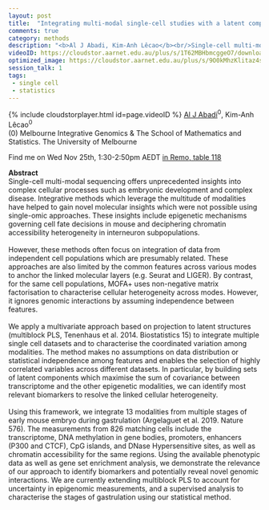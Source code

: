 ```yaml
---
layout: post
title:  "Integrating multi-modal single-cell studies with a latent component-based approach"
comments: true
category: methods
description: "<b>Al J Abadi, Kim-Anh Lêcao</b><br/>Single-cell multi-modal sequencing offers unpreced..."
videoID: https://cloudstor.aarnet.edu.au/plus/s/1T62MBHbmcggeO7/download
optimized_image: https://cloudstor.aarnet.edu.au/plus/s/9O0kMhzKlitaz4s/download
session_talk: 1
tags:
 - single cell
 - statistics
---
```

{% include cloudstorplayer.html id=page.videoID %}
<u>Al J Abadi</u><sup>0</sup>, Kim-Anh Lêcao<sup>0</sup><br/>
\(0\) Melbourne Integrative Genomics &amp; The School of Mathematics and Statistics. The University of Melbourne

Find me on Wed Nov 25th, 1:30-2:50pm AEDT [in Remo, table 118](https://live.remo.co/e/abacbs2020-day-2/register)

<b>Abstract</b><br/>
Single-cell multi-modal sequencing offers unprecedented insights into complex cellular processes such as embryonic development and complex disease. Integrative methods which leverage the multitude of modalities have helped to gain novel molecular insights which were not possible using single-omic approaches. These insights include epigenetic mechanisms governing cell fate decisions in mouse and deciphering chromatin accessibility heterogeneity in interneuron subpopulations.<br/><br/>However, these methods often focus on integration of data from independent cell populations which are presumably related. These approaches are also limited by the common features across various modes to anchor the linked molecular layers \(e.g. Seurat and LIGER\). By contrast, for the same cell populations, MOFA+ uses non-negative matrix factorisation to characterise cellular heterogeneity across modes. However, it ignores genomic interactions by assuming independence between features.<br/><br/>We apply a multivariate approach based on projection to latent structures \(multiblock PLS, Tenenhaus et al. 2014. Biostatistics 15\) to integrate multiple single cell datasets and to characterise the coordinated variation among modalities. The method makes no assumptions on data distribution or statistical independence among features and enables the selection of highly correlated variables across different datasets. In particular, by building sets of latent components which maximise the sum of covariance between transcriptome and the other epigenetic modalities, we can identify most relevant biomarkers to resolve the linked cellular heterogeneity.<br/><br/>Using this framework, we integrate 13 modalities  from multiple stages of early mouse embryo during gastrulation \(Argelaguet et al. 2019. Nature 576\). The measurements from 826 matching cells include the transcriptome, DNA methylation in gene bodies, promoters, enhancers \(P300 and CTCF\), CpG islands, and DNase Hypersensitive sites, as well as chromatin accessibility for the same regions. Using the available phenotypic data as well as gene set enrichment analysis, we demonstrate the relevance of our approach to identify biomarkers and potentially reveal novel genomic interactions. We are currently extending multiblock PLS to account for uncertainty in epigenomic measurements, and a supervised analysis to characterise the stages of gastrulation using our statistical method. <br/>
